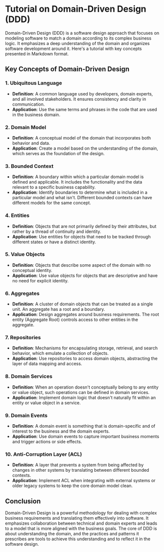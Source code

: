 # Tutorial on Domain-Driven Design (DDD)

Domain-Driven Design (DDD) is a software design approach that focuses on modeling software to match a domain according to its complex business logic. It emphasizes a deep understanding of the domain and organizes software development around it. Here's a tutorial with key concepts presented in Markdown format.

## Key Concepts of Domain-Driven Design

### 1. Ubiquitous Language
- **Definition**: A common language used by developers, domain experts, and all involved stakeholders. It ensures consistency and clarity in communication.
- **Application**: Use the same terms and phrases in the code that are used in the business domain.

### 2. Domain Model
- **Definition**: A conceptual model of the domain that incorporates both behavior and data.
- **Application**: Create a model based on the understanding of the domain, which serves as the foundation of the design.

### 3. Bounded Context
- **Definition**: A boundary within which a particular domain model is defined and applicable. It includes the functionality and the data relevant to a specific business capability.
- **Application**: Identify boundaries to determine what is included in a particular model and what isn't. Different bounded contexts can have different models for the same concept.

### 4. Entities
- **Definition**: Objects that are not primarily defined by their attributes, but rather by a thread of continuity and identity.
- **Application**: Use entities for objects that need to be tracked through different states or have a distinct identity.

### 5. Value Objects
- **Definition**: Objects that describe some aspect of the domain with no conceptual identity.
- **Application**: Use value objects for objects that are descriptive and have no need for explicit identity.

### 6. Aggregates
- **Definition**: A cluster of domain objects that can be treated as a single unit. An aggregate has a root and a boundary.
- **Application**: Design aggregates around business requirements. The root entity (Aggregate Root) controls access to other entities in the aggregate.

### 7. Repositories
- **Definition**: Mechanisms for encapsulating storage, retrieval, and search behavior, which emulate a collection of objects.
- **Application**: Use repositories to access domain objects, abstracting the layer of data mapping and access.

### 8. Domain Services
- **Definition**: When an operation doesn't conceptually belong to any entity or value object, such operations can be defined in domain services.
- **Application**: Implement domain logic that doesn't naturally fit within an entity or value object in a service.

### 9. Domain Events
- **Definition**: A domain event is something that is domain-specific and of interest to the business and the domain experts.
- **Application**: Use domain events to capture important business moments and trigger actions or side effects.

### 10. Anti-Corruption Layer (ACL)
- **Definition**: A layer that prevents a system from being affected by changes in other systems by translating between different bounded contexts.
- **Application**: Implement ACL when integrating with external systems or older legacy systems to keep the core domain model clean.

## Conclusion

Domain-Driven Design is a powerful methodology for dealing with complex business requirements and translating them effectively into software. It emphasizes collaboration between technical and domain experts and leads to a model that is more aligned with the business goals. The core of DDD is about understanding the domain, and the practices and patterns it prescribes are tools to achieve this understanding and to reflect it in the software design.
